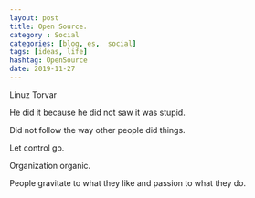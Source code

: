 ```yaml
---
layout: post
title: Open Source.
category : Social
categories: [blog, es,  social]
tags: [ideas, life]
hashtag: OpenSource
date: 2019-11-27
---
```


Linuz Torvar

He did it because he did not saw it was stupid.

Did not follow the way other people did things.

Let control go.

Organization organic.

People gravitate to what they like and passion to what they do.
